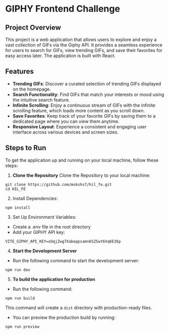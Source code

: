 # GIPHY Frontend Challenge

## Project Overview

This project is a web application that allows users to explore and enjoy a vast collection of GIFs via the Giphy API. It provides a seamless experience for users to search for GIFs, view trending GIFs, and save their favorites for easy access later. The application is built with React.

## Features

- **Trending GIFs**: Discover a curated selection of trending GIFs displayed on the homepage.
- **Search Functionality**: Find GIFs that match your interests or mood using the intuitive search feature.
- **Infinite Scrolling**: Enjoy a continuous stream of GIFs with the infinite scrolling feature, which loads more content as you scroll down.
- **Save Favorites**: Keep track of your favorite GIFs by saving them to a dedicated page where you can view them anytime.
- **Responsive Layout**: Experience a consistent and engaging user interface across various devices and screen sizes.

## Steps to Run

To get the application up and running on your local machine, follow these steps:

1. **Clone the Repository**
Clone the Repository to your local machine: 
```
git clone https://github.com/mokshs7/hil_fe.git
cd HIL_FE
```

2. Install Dependencies:
```
npm install
```

3. Set Up Environment Variables:
* Create a .env file in the root directory
* Add your GIPHY API key:
```
VITE_GIPHY_API_KEY=oUqjZwg7Xabeppsamn6SZ5wt6Vq6E36p
```

4. **Start the Development Server**
* Run the following command to start the development server:
```
npm run dev
```

5. **To build the application for production**
* Run the following command: 
```
npm run build 
```
This command will create a `dist` directory with production-ready files.
* You can preview the production build by running:
```
npm run preview
```



